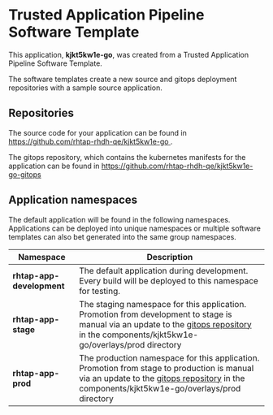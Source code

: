 # Trusted Application Pipeline Software Template

This application, **kjkt5kw1e-go**, was created from a Trusted Application Pipeline Software Template.

The software templates create a new source and gitops deployment repositories with a sample source application. 

## Repositories

The source code for your application can be found in [https://github.com/rhtap-rhdh-qe/kjkt5kw1e-go ](https://github.com/rhtap-rhdh-qe/kjkt5kw1e-go ).
 
The gitops repository, which contains the kubernetes manifests for the application can be found in 
[https://github.com/rhtap-rhdh-qe/kjkt5kw1e-go-gitops ](https://github.com/rhtap-rhdh-qe/kjkt5kw1e-go-gitops ) 

## Application namespaces 

The default application will be found in the following namespaces. Applications can be deployed into unique namespaces or multiple software templates can also bet generated into the same group namespaces.  

|  Namespace   |  Description   |  
| -------- | -------- |   
| **rhtap-app-development** | The default application during development. Every build will be deployed to this namespace for testing. | 
| **rhtap-app-stage** | The staging namespace for this application. Promotion from development to stage is manual via an update to the [gitops repository](https://github.com/rhtap-rhdh-qe/kjkt5kw1e-go-gitops ) in the components/kjkt5kw1e-go/overlays/prod directory |  
| **rhtap-app-prod** | The production namespace for this application. Promotion from stage to production is manual via an update to the [gitops repository](https://github.com/rhtap-rhdh-qe/kjkt5kw1e-go-gitops ) in the components/kjkt5kw1e-go/overlays/prod directory | 